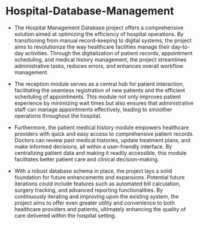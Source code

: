 # Hospital-Database-Management

* The Hospital Management Database project offers a comprehensive solution aimed at optimizing the efficiency of hospital operations. By transitioning from manual record-keeping to digital systems, the project aims to revolutionize the way healthcare facilities manage their day-to-day activities. Through the digitalization of patient records, appointment scheduling, and medical history management, the project streamlines administrative tasks, reduces errors, and enhances overall workflow management.

* The reception module serves as a central hub for patient interaction, facilitating the seamless registration of new patients and the efficient scheduling of appointments. This module not only improves patient experience by minimizing wait times but also ensures that administrative staff can manage appointments effectively, leading to smoother operations throughout the hospital.

* Furthermore, the patient medical history module empowers healthcare providers with quick and easy access to comprehensive patient records. Doctors can review past medical histories, update treatment plans, and make informed decisions, all within a user-friendly interface. By centralizing patient data and making it readily accessible, this module facilitates better patient care and clinical decision-making.

* With a robust database schema in place, the project lays a solid foundation for future enhancements and expansions. Potential future iterations could include features such as automated bill calculation, surgery tracking, and advanced reporting functionalities. By continuously iterating and improving upon the existing system, the project aims to offer even greater utility and convenience to both healthcare providers and patients, ultimately enhancing the quality of care delivered within the hospital setting.
